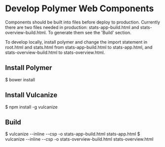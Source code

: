 Develop Polymer Web Components
==============================

Components should be built into files before deploy to production. Currently
there are two files needed in production: stats-app-build.html and
stats-overview-build.html. To generate them see the 'Build' section.

To develop locally, install polymer and change the import statement in root.html
and stats.html from stats-app-build.html to stats-app.html, and
stats-overview-build.html to stats-overview.html.

Install Polymer
---------------

  $ bower install


Install Vulcanize
-----------------

  $ npm install -g vulcanize


Build
-----

  $ vulcanize --inline --csp -o stats-app-build.html stats-app.html
  $ vulcanize --inline --csp -o stats-overview-build.html stats-overview.html

